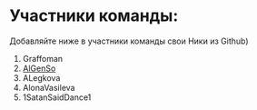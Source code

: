 # Участники команды:
Добавляйте ниже в участники команды свои Ники из Github)<br>
1. Graffoman
2. [AlGenSo](https://github.com/AlGenSo?tab=repositories)
3. ALegkova
4. AlonaVasileva
5. 1SatanSaidDance1
